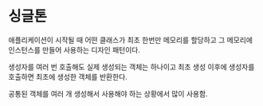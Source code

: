 # 싱글톤

애플리케이션이 시작될 때 어떤 클래스가 최초 한번만 메모리를 할당하고 그 메모리에 인스턴스를 만들어 사용하는 디자인 패턴이다.



생성자를 여러 번 호출해도 실제 생성되는 객체는 하나이고 최초 생성 이후에 생성자를 호출하면 최초에 생성한 객체를 반환한다.



공통된 객체를 여러 개 생성해서 사용해야 하는 상황에서 많이 사용함.